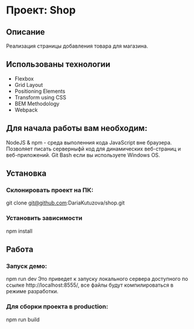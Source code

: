 # Проект: Shop

## Описание
Реализация страницы добавления товара для магазина.

## Использованы технологии
- Flexbox
- Grid Layout
- Positioning Elements
- Transform using CSS
- BEM Methodology
- Webpack

## Для начала работы вам необходим:
NodeJS & npm - среда выполенния кода JavaScript вне браузера. Позволяет писать серверныфй код для динамических веб-страниц и веб-приложений.
Git Bash если вы используете Windows OS.
## Установка
### Склонировать проект на ПК:

git clone git@github.com:DariaKutuzova/shop.git
### Установить зависимости

npm install
## Работа
### Запуск демо:
npm run dev
Это приведет к запуску локального сервера доступного по ссылке http://localhost:8555/, все файлы будут компилироваться в режиме разработки.

### Для сборки проекта в production:
npm run build
